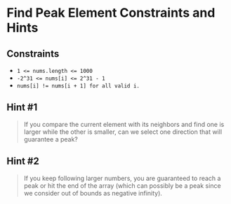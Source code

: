 # Find Peak Element Constraints and Hints

## Constraints
-   `1 <= nums.length <= 1000`
-   `-2^31 <= nums[i] <= 2^31 - 1`
-   `nums[i] != nums[i + 1] for all valid i.`

## Hint #1
> If you compare the current element with its neighbors and find one is larger while the other is smaller, can we select one direction that will guarantee a peak?

## Hint #2
> If you keep following larger numbers, you are guaranteed to reach a peak or hit the end of the array (which can possibly be a peak since we consider out of bounds as negative infinity).
